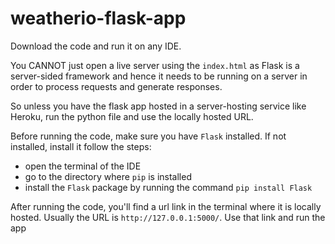 # weatherio-flask-app

Download the code and run it on any IDE.

You CANNOT just open a live server using the `index.html` as
Flask is a server-sided framework and hence it needs to be 
running on a server in order to process requests and generate responses.

So unless you have the flask app hosted in a server-hosting service like
Heroku, run the python file and use the locally hosted URL.

Before running the code, make sure you have `Flask` installed.
If not installed, install it follow the steps:
- open the terminal of the IDE
- go to the directory where `pip` is installed
- install the `Flask` package by running the command `pip install Flask`

After running the code, you'll find a url link in the terminal where it
is locally hosted. Usually the URL is `http://127.0.0.1:5000/`. Use that
link and run the app
